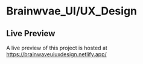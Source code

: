 # Brainwvae_UI/UX_Design

<h2>Live Preview</h2>
    <p>A live preview of this project is hosted at <a href="https://brainwaveuiuxdesign.netlify.app/">https://brainwaveuiuxdesign.netlify.app/</a></p>
